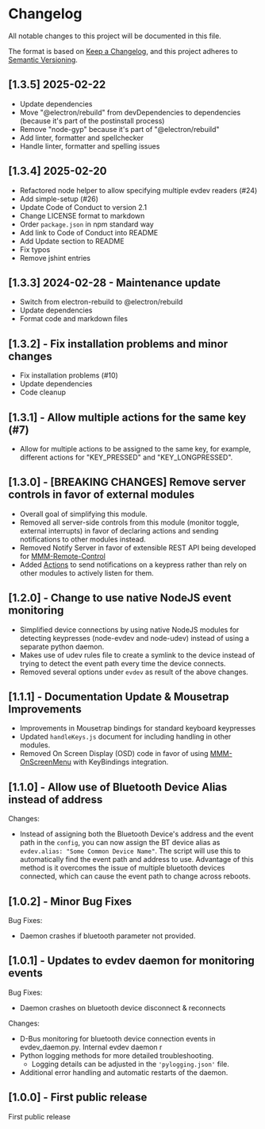 # Changelog

All notable changes to this project will be documented in this file.

The format is based on [Keep a Changelog](https://keepachangelog.com/en/1.1.0/),
and this project adheres to [Semantic Versioning](https://semver.org/spec/v2.0.0.html).

## [1.3.5] 2025-02-22

- Update dependencies
- Move "@electron/rebuild" from devDependencies to dependencies (because it's part of the postinstall process)
- Remove "node-gyp" because it's part of "@electron/rebuild"
- Add linter, formatter and spellchecker
- Handle linter, formatter and spelling issues

## [1.3.4] 2025-02-20

- Refactored node helper to allow specifying multiple evdev readers (#24)
- Add simple-setup (#26)
- Update Code of Conduct to version 2.1
- Change LICENSE format to markdown
- Order `package.json` in npm standard way
- Add link to Code of Conduct into README
- Add Update section to README
- Fix typos
- Remove jshint entries

## [1.3.3] 2024-02-28 - Maintenance update

- Switch from electron-rebuild to @electron/rebuild
- Update dependencies
- Format code and markdown files

## [1.3.2] - Fix installation problems and minor changes

- Fix installation problems (#10)
- Update dependencies
- Code cleanup

## [1.3.1] - Allow multiple actions for the same key (#7)

- Allow for multiple actions to be assigned to the same key, for example, different actions for "KEY_PRESSED" and "KEY_LONGPRESSED".

## [1.3.0] - [BREAKING CHANGES] Remove server controls in favor of external modules

- Overall goal of simplifying this module.
- Removed all server-side controls from this module (monitor toggle, external interrupts) in favor of declaring actions and sending notifications to other modules instead.
- Removed Notify Server in favor of extensible REST API being developed for [MMM-Remote-Control](https://github.com/Jopyth/MMM-Remote-Control/pull/104)
- Added [Actions](README.md#Actions) to send notifications on a keypress rather than rely on other modules to actively listen for them.

## [1.2.0] - Change to use native NodeJS event monitoring

- Simplified device connections by using native NodeJS modules for detecting keypresses (node-evdev and node-udev) instead of using a separate python daemon.
- Makes use of udev rules file to create a symlink to the device instead of trying to detect the event path every time the device connects.
- Removed several options under `evdev` as result of the above changes.

## [1.1.1] - Documentation Update & Mousetrap Improvements

- Improvements in Mousetrap bindings for standard keyboard keypresses
- Updated `handleKeys.js` document for including handling in other modules.
- Removed On Screen Display (OSD) code in favor of using [MMM-OnScreenMenu](https://github.com/shbatm/MMM-OnScreenMenu) with KeyBindings integration.

## [1.1.0] - Allow use of Bluetooth Device Alias instead of address

Changes:

- Instead of assigning both the Bluetooth Device's address and the event path in the `config`, you can now assign the BT device alias as `evdev.alias: "Some Common Device Name"`. The script will use this to automatically find the event path and address to use. Advantage of this method is it overcomes the issue of multiple bluetooth devices connected, which can cause the event path to change across reboots.

## [1.0.2] - Minor Bug Fixes

Bug Fixes:

- Daemon crashes if bluetooth parameter not provided.

## [1.0.1] - Updates to evdev daemon for monitoring events

Bug Fixes:

- Daemon crashes on bluetooth device disconnect & reconnects

Changes:

- D-Bus monitoring for bluetooth device connection events in evdev_daemon.py. Internal evdev daemon r
- Python logging methods for more detailed troubleshooting.
  - Logging details can be adjusted in the `'pylogging.json'` file.
- Additional error handling and automatic restarts of the daemon.

## [1.0.0] - First public release

First public release

